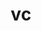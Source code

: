 ---
title: "vc"
layout: cache
categories: [package, develop]
meta: {"compilers": ["gcc@11.4.0"], "num_specs": 14, "num_specs_by_stack": {"hep": 14, "root": 14}, "oss": ["ubuntu22.04"], "platforms": ["linux"], "stacks": ["hep", "root"], "targets": ["x86_64_v3"], "versions": ["1.4.5"]}
spec_details: [{"compiler": "gcc@11.4.0", "hash": "3oez2cuxpmszqpbtkhytiyckza56jm6i", "os": "ubuntu22.04", "platform": "linux", "size": "-", "stacks": ["hep", "root"], "target": "x86_64_v3", "variants": ["build_system=cmake", "build_type=Release", "generator=make", "~ipo"], "versions": ["1.4.5"]}, {"compiler": "gcc@11.4.0", "hash": "6bsj3kihtsobk4xzjj6ujpt6rjnuz22h", "os": "ubuntu22.04", "platform": "linux", "size": "-", "stacks": ["hep", "root"], "target": "x86_64_v3", "variants": ["build_system=cmake", "build_type=Release", "generator=make", "~ipo"], "versions": ["1.4.5"]}, {"compiler": "gcc@11.4.0", "hash": "be2oc53qi5546hwflcafafguw4tm3ihn", "os": "ubuntu22.04", "platform": "linux", "size": "-", "stacks": ["hep", "root"], "target": "x86_64_v3", "variants": ["build_system=cmake", "build_type=Release", "generator=make", "~ipo"], "versions": ["1.4.5"]}, {"compiler": "gcc@11.4.0", "hash": "d2khghbbxcsqvowushrolrhde6je2a5k", "os": "ubuntu22.04", "platform": "linux", "size": "-", "stacks": ["hep", "root"], "target": "x86_64_v3", "variants": ["build_system=cmake", "build_type=Release", "generator=make", "~ipo"], "versions": ["1.4.5"]}, {"compiler": "gcc@11.4.0", "hash": "dgqf4mrffq2um7hgkfiwbrjigzhndug4", "os": "ubuntu22.04", "platform": "linux", "size": "-", "stacks": ["hep", "root"], "target": "x86_64_v3", "variants": ["build_system=cmake", "build_type=Release", "generator=make", "~ipo"], "versions": ["1.4.5"]}, {"compiler": "gcc@11.4.0", "hash": "ertbxirvbewt4tfdsj2gbltmsylhvovj", "os": "ubuntu22.04", "platform": "linux", "size": "-", "stacks": ["hep", "root"], "target": "x86_64_v3", "variants": ["build_system=cmake", "build_type=Release", "generator=make", "~ipo"], "versions": ["1.4.5"]}, {"compiler": "gcc@11.4.0", "hash": "iszsjb7bdw25axg2shmbsydarjrdcikg", "os": "ubuntu22.04", "platform": "linux", "size": "-", "stacks": ["hep", "root"], "target": "x86_64_v3", "variants": ["build_system=cmake", "build_type=Release", "generator=make", "~ipo"], "versions": ["1.4.5"]}, {"compiler": "gcc@11.4.0", "hash": "j7cw4en3cih2qpno3b63aavuleqhbsjk", "os": "ubuntu22.04", "platform": "linux", "size": "-", "stacks": ["hep", "root"], "target": "x86_64_v3", "variants": ["build_system=cmake", "build_type=Release", "generator=make", "~ipo"], "versions": ["1.4.5"]}, {"compiler": "gcc@11.4.0", "hash": "kj3fnzxrb5rxtl5yuy2tfjxc7pbygoju", "os": "ubuntu22.04", "platform": "linux", "size": "-", "stacks": ["hep", "root"], "target": "x86_64_v3", "variants": ["build_system=cmake", "build_type=Release", "generator=make", "~ipo"], "versions": ["1.4.5"]}, {"compiler": "gcc@11.4.0", "hash": "paxs6liinxtcja3f3ikrisicklj4mxlb", "os": "ubuntu22.04", "platform": "linux", "size": "-", "stacks": ["hep", "root"], "target": "x86_64_v3", "variants": ["build_system=cmake", "build_type=Release", "generator=make", "~ipo"], "versions": ["1.4.5"]}, {"compiler": "gcc@11.4.0", "hash": "pdvvf57nuafcwvv5bp2ijzeskhs6xw64", "os": "ubuntu22.04", "platform": "linux", "size": "-", "stacks": ["hep", "root"], "target": "x86_64_v3", "variants": ["build_system=cmake", "build_type=Release", "generator=make", "~ipo"], "versions": ["1.4.5"]}, {"compiler": "gcc@11.4.0", "hash": "qvvirnzoxeirgfetxodfmroup5aj7kvf", "os": "ubuntu22.04", "platform": "linux", "size": "-", "stacks": ["hep", "root"], "target": "x86_64_v3", "variants": ["build_system=cmake", "build_type=Release", "generator=make", "~ipo"], "versions": ["1.4.5"]}, {"compiler": "gcc@11.4.0", "hash": "wb4my3jp2nkvvif3vzi6wdjouskzalsm", "os": "ubuntu22.04", "platform": "linux", "size": "-", "stacks": ["hep", "root"], "target": "x86_64_v3", "variants": ["build_system=cmake", "build_type=Release", "generator=make", "~ipo"], "versions": ["1.4.5"]}, {"compiler": "gcc@11.4.0", "hash": "xehgsop4iarqrdnmn4m7wn5zousfnnka", "os": "ubuntu22.04", "platform": "linux", "size": "-", "stacks": ["hep", "root"], "target": "x86_64_v3", "variants": ["build_system=cmake", "build_type=Release", "generator=make", "~ipo"], "versions": ["1.4.5"]}]
---